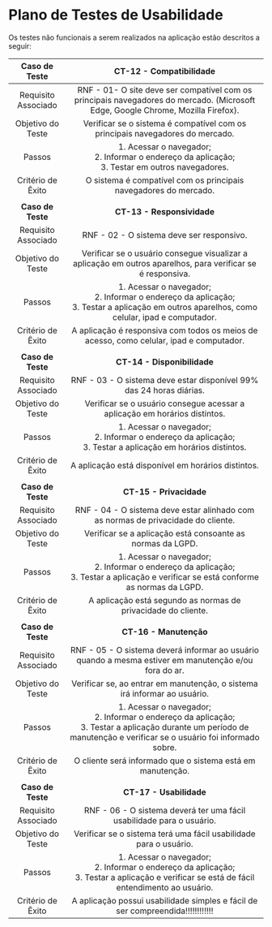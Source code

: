 # Plano de Testes de Usabilidade
Os testes não funcionais a serem realizados na aplicação estão descritos a seguir:

| **Caso de Teste** 	| **CT-12 - Compatibilidade** |                                                                                                       
|:---:	|:---:	|                                                                                                                                           
|	Requisito Associado | RNF - 01- O site deve ser compatível com os principais navegadores do mercado. (Microsoft Edge, Google Chrome, Mozilla Firefox). |  
| Objetivo do Teste | Verificar se o sistema é compatível com os principais navegadores do mercado. |                                                       
| Passos | 1. Acessar o navegador; <br> 2. Informar o endereço da aplicação;<br> 3. Testar em outros navegadores. |                                         
|Critério de Êxito | O sistema é compatível com os principais navegadores do mercado. |                                                                     
| | |
| **Caso de Teste** 	| **CT-13 - Responsividade** |
|	Requisito Associado | RNF - 02 - O sistema deve ser responsivo. |
| Objetivo do Teste | Verificar se o usuário consegue visualizar a aplicação em outros aparelhos, para verificar se é responsiva. |
| Passos | 1. Acessar o navegador; <br> 2. Informar o endereço da aplicação;<br> 3. Testar a aplicação em outros aparelhos, como celular, ipad e computador. |
|Critério de Êxito | 	A aplicação é responsiva com todos os meios de acesso, como celular, ipad e computador. |
| | |
| **Caso de Teste** 	| **CT-14 - Disponibilidade** |
|	Requisito Associado | RNF - 03 - O sistema deve estar disponível 99% das 24 horas diárias. |
| Objetivo do Teste | Verificar se o usuário consegue acessar a aplicação em horários distintos. |
| Passos | 1. Acessar o navegador; <br> 2. Informar o endereço da aplicação;<br> 3. Testar a aplicação em horários distintos. |
|Critério de Êxito | 	A aplicação está disponível em horários distintos. |
| | |
| **Caso de Teste** 	| **CT-15 - Privacidade** |
|	Requisito Associado | RNF - 04 - O sistema deve estar alinhado com as normas de privacidade do cliente. |
| Objetivo do Teste | Verificar se a aplicação está consoante as normas da LGPD. |
| Passos | 1. Acessar o navegador; <br> 2. Informar o endereço da aplicação;<br> 3. Testar a aplicação e verificar se está conforme as normas da LGPD. |
|Critério de Êxito | 	A aplicação está segundo as normas de privacidade do cliente. |
| | |
| **Caso de Teste** 	| **CT-16 - Manutenção** |
|	Requisito Associado | RNF - 05 - O sistema deverá informar ao usuário quando a mesma estiver em manutenção e/ou fora do ar. |
| Objetivo do Teste | Verificar se, ao entrar em manutenção, o sistema irá informar ao usuário. |
| Passos | 1. Acessar o navegador; <br> 2. Informar o endereço da aplicação;<br> 3. Testar a aplicação durante um período de manutenção e verificar se o usuário foi informado sobre. |
|Critério de Êxito | 	O cliente será informado que o sistema está em manutenção. |
| | |
| **Caso de Teste** 	| **CT-17 - Usabilidade** |
|	Requisito Associado | RNF - 06 - O sistema deverá ter uma fácil usabilidade para o usuário. |
| Objetivo do Teste | Verificar se o sistema terá uma fácil usabilidade para o usuário. |
| Passos | 1. Acessar o navegador; <br> 2. Informar o endereço da aplicação;<br> 3. Testar a aplicação e verificar se está de fácil entendimento ao usuário. |
|Critério de Êxito | 	A aplicação possui usabilidade simples e fácil de ser compreendida!!!!!!!!!!!! |
